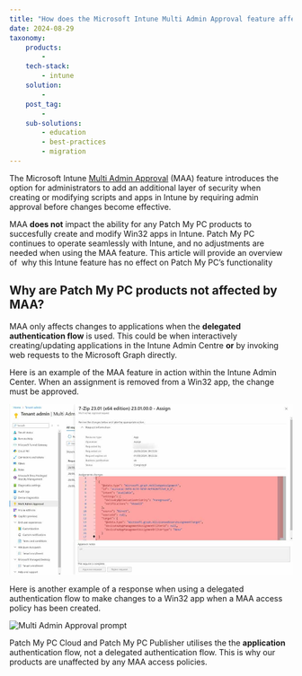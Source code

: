 ```yaml
---
title: "How does the Microsoft Intune Multi Admin Approval feature affect Patch My PC products"
date: 2024-08-29
taxonomy:
    products:
        - 
    tech-stack:
        - intune
    solution:
        - 
    post_tag:
        - 
    sub-solutions:
        - education
        - best-practices
        - migration
---
```


The Microsoft Intune [Multi Admin Approval](https://learn.microsoft.com/en-us/mem/intune/fundamentals/multi-admin-approval) (MAA) feature introduces the option for administrators to add an additional layer of security when creating or modifying scripts and apps in Intune by requiring admin approval before changes become effective.

MAA **does not** impact the ability for any Patch My PC products to succesfully create and modify Win32 apps in Intune. Patch My PC continues to operate seamlessly with Intune, and no adjustments are needed when using the MAA feature. This article will provide an overview of  why this Intune feature has no effect on Patch My PC’s functionality

## Why are Patch My PC products not affected by MAA?

MAA only affects changes to applications when the **delegated authentication flow** is used. This could be when interactively creating/updating applications in the Intune Admin Centre **or** by invoking web requests to the Microsoft Graph directly.

Here is an example of the MAA feature in action within the Intune Admin Center. When an assignment is removed from a Win32 app, the change must be approved.

![](../../_images/MAA-Intune_Admin_Center.jpg)

Here is another example of a response when using a delegated authentication flow to make changes to a Win32 app when a MAA access policy has been created.

![Multi Admin Approval prompt](images/MAA.png)

Patch My PC Cloud and Patch My PC Publisher utilises the the **application** authentication flow, not a delegated authentication flow. This is why our products are unaffected by any MAA access policies.

